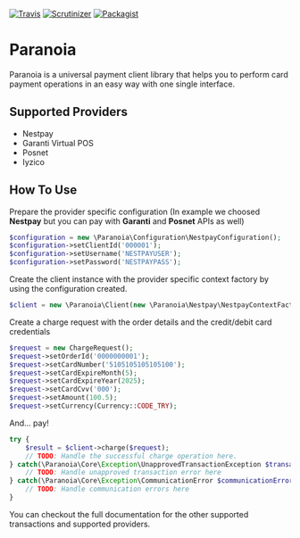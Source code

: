 [![Travis](https://img.shields.io/travis/paranoiaproject/paranoia.svg)](https://travis-ci.org/paranoiaproject/paranoia)
[![Scrutinizer](https://img.shields.io/scrutinizer/g/paranoiaproject/paranoia.svg)](https://scrutinizer-ci.com/g/paranoiaproject/paranoia/)
[![Packagist](https://img.shields.io/packagist/dt/paranoiaproject/paranoia.svg)](https://packagist.org/packages/paranoiaproject/paranoia)


# Paranoia 

Paranoia is a universal payment client library that helps you to perform card payment operations in an easy way with one single interface. 
## Supported Providers

* Nestpay
* Garanti Virtual POS
* Posnet
* Iyzico

## How To Use

Prepare the provider specific configuration (In example we choosed **Nestpay** but you can pay with **Garanti** and **Posnet** APIs as well)

```php
$configuration = new \Paranoia\Configuration\NestpayConfiguration();
$configuration->setClientId('000001');
$configuration->setUsername('NESTPAYUSER');
$configuration->setPassword('NESTPAYPASS');
```

Create the client instance with the provider specific context factory by using the configuration created.

```php
$client = new \Paranoia\Client(new \Paranoia\Nestpay\NestpayContextFactory($configuration));
```

Create a charge request with the order details and the credit/debit card credentials

```php
$request = new ChargeRequest();
$request->setOrderId('0000000001');
$request->setCardNumber('5105105105105100');
$request->setCardExpireMonth(5);
$request->setCardExpireYear(2025);
$request->setCardCvv('000');
$request->setAmount(100.5);
$request->setCurrency(Currency::CODE_TRY);
```

And... pay!

```php
try {
	$result = $client->charge($request);
	// TODO: Handle the successful charge operation here.
} catch(\Paranoia\Core\Exception\UnapprovedTransactionException $transactionError) {
	// TODO: Handle unapproved transaction error here
} catch(\Paranoia\Core\Exception\CommunicationError $communicationError) {
	// TODO: Handle communication errors here
}
```

You can checkout the full documentation for the other supported transactions and supported providers.
